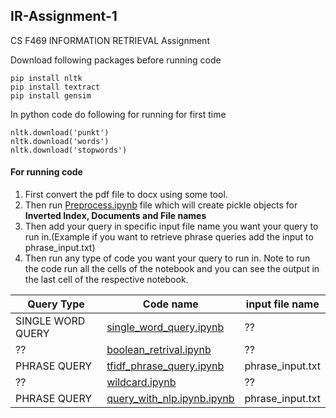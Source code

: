 ## IR-Assignment-1
CS F469 INFORMATION RETRIEVAL Assignment
 
Download following packages before running code
```
pip install nltk
pip install textract
pip install gensim
```
 
In python code do following for running for first time
```
nltk.download('punkt')
nltk.download('words')
nltk.download('stopwords')
```
 
#### For running code
1) First convert the pdf file to docx using some tool.
2) Then run [Preprocess.ipynb](Preprocess.ipynb) file which will create pickle objects for **Inverted Index, Documents and File names**
3) Then add your query in specific input file name you want your query to run in.(Example if you want to retrieve phrase queries add the input to phrase_input.txt)
4) Then run any type of code you want your query to run in. Note to run the code run all the cells of the notebook and you can see the output in the last cell of the respective notebook.
 
| Query Type | Code name |input file name|
|-----|--------|------|
| SINGLE WORD QUERY | [single_word_query.ipynb](Query\single_word_query.ipynb)| ?? |
| ?? | [boolean_retrival.ipynb](Query\boolean_retrival.ipynb)| ?? |
| PHRASE QUERY | [tfidf_phrase_query.ipynb](Query\tfidf_phrase_query.ipynb)| phrase_input.txt |
| ?? | [wildcard.ipynb](Query\wildcard.ipynb)| ?? |
| PHRASE QUERY | [query_with_nlp.ipynb.ipynb](Query\query_with_nlp.ipynb)| phrase_input.txt |
